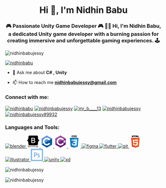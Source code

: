 <h1 align="center">Hi 👋, I'm Nidhin Babu</h1>
<h3 align="center">🎮 Passionate Unity Game Developer 🎮 👨‍💻 Hi, I'm Nidhin Babu, a dedicated Unity game developer with a burning passion for creating immersive and unforgettable gaming experiences. 🕹️</h3>

<p align="left"> <img src="https://komarev.com/ghpvc/?username=nidhinbabujessy&label=Profile%20views&color=0e75b6&style=flat" alt="nidhinbabujessy" /> </p>

<p align="left"> <a href="https://twitter.com/nidhinbabu" target="blank"><img src="https://img.shields.io/twitter/follow/nidhinbabu?logo=twitter&style=for-the-badge" alt="nidhinbabu" /></a> </p>

- 💬 Ask me about **C# , Unity**

- 📫 How to reach me **nidhinbabujessy@gmail.com**

<h3 align="left">Connect with me:</h3>
<p align="left">
<a href="https://twitter.com/nidhinbabu" target="blank"><img align="center" src="https://raw.githubusercontent.com/rahuldkjain/github-profile-readme-generator/master/src/images/icons/Social/twitter.svg" alt="nidhinbabu" height="30" width="40" /></a>
<a href="https://linkedin.com/in/nidhinbabujessy" target="blank"><img align="center" src="https://raw.githubusercontent.com/rahuldkjain/github-profile-readme-generator/master/src/images/icons/Social/linked-in-alt.svg" alt="nidhinbabujessy" height="30" width="40" /></a>
<a href="https://instagram.com/mr_b____13" target="blank"><img align="center" src="https://raw.githubusercontent.com/rahuldkjain/github-profile-readme-generator/master/src/images/icons/Social/instagram.svg" alt="mr_b____13" height="30" width="40" /></a>
<a href="https://www.leetcode.com/nidhinbabujessy" target="blank"><img align="center" src="https://raw.githubusercontent.com/rahuldkjain/github-profile-readme-generator/master/src/images/icons/Social/leet-code.svg" alt="nidhinbabujessy" height="30" width="40" /></a>
<a href="https://discord.gg/nidhinbabujessy#9932" target="blank"><img align="center" src="https://raw.githubusercontent.com/rahuldkjain/github-profile-readme-generator/master/src/images/icons/Social/discord.svg" alt="nidhinbabujessy#9932" height="30" width="40" /></a>
</p>

<h3 align="left">Languages and Tools:</h3>
<p align="left"> <a href="https://www.blender.org/" target="_blank" rel="noreferrer"> <img src="https://download.blender.org/branding/community/blender_community_badge_white.svg" alt="blender" width="40" height="40"/> </a> <a href="https://getbootstrap.com" target="_blank" rel="noreferrer"> <img src="https://raw.githubusercontent.com/devicons/devicon/master/icons/bootstrap/bootstrap-plain-wordmark.svg" alt="bootstrap" width="40" height="40"/> </a> <a href="https://www.cprogramming.com/" target="_blank" rel="noreferrer"> <img src="https://raw.githubusercontent.com/devicons/devicon/master/icons/c/c-original.svg" alt="c" width="40" height="40"/> </a> <a href="https://www.w3schools.com/cs/" target="_blank" rel="noreferrer"> <img src="https://raw.githubusercontent.com/devicons/devicon/master/icons/csharp/csharp-original.svg" alt="csharp" width="40" height="40"/> </a> <a href="https://www.w3schools.com/css/" target="_blank" rel="noreferrer"> <img src="https://raw.githubusercontent.com/devicons/devicon/master/icons/css3/css3-original-wordmark.svg" alt="css3" width="40" height="40"/> </a> <a href="https://www.figma.com/" target="_blank" rel="noreferrer"> <img src="https://www.vectorlogo.zone/logos/figma/figma-icon.svg" alt="figma" width="40" height="40"/> </a> <a href="https://flutter.dev" target="_blank" rel="noreferrer"> <img src="https://www.vectorlogo.zone/logos/flutterio/flutterio-icon.svg" alt="flutter" width="40" height="40"/> </a> <a href="https://git-scm.com/" target="_blank" rel="noreferrer"> <img src="https://www.vectorlogo.zone/logos/git-scm/git-scm-icon.svg" alt="git" width="40" height="40"/> </a> <a href="https://www.w3.org/html/" target="_blank" rel="noreferrer"> <img src="https://raw.githubusercontent.com/devicons/devicon/master/icons/html5/html5-original-wordmark.svg" alt="html5" width="40" height="40"/> </a> <a href="https://www.adobe.com/in/products/illustrator.html" target="_blank" rel="noreferrer"> <img src="https://www.vectorlogo.zone/logos/adobe_illustrator/adobe_illustrator-icon.svg" alt="illustrator" width="40" height="40"/> </a> <a href="https://www.photoshop.com/en" target="_blank" rel="noreferrer"> <img src="https://raw.githubusercontent.com/devicons/devicon/master/icons/photoshop/photoshop-line.svg" alt="photoshop" width="40" height="40"/> </a> <a href="https://unity.com/" target="_blank" rel="noreferrer"> <img src="https://www.vectorlogo.zone/logos/unity3d/unity3d-icon.svg" alt="unity" width="40" height="40"/> </a> <a href="https://www.adobe.com/products/xd.html" target="_blank" rel="noreferrer"> <img src="https://cdn.worldvectorlogo.com/logos/adobe-xd.svg" alt="xd" width="40" height="40"/> </a> </p>

<p><img align="center" src="https://github-readme-stats.vercel.app/api/top-langs?username=nidhinbabujessy&show_icons=true&locale=en&layout=compact" alt="nidhinbabujessy" /></p>

<p><img align="center" src="https://github-readme-streak-stats.herokuapp.com/?user=nidhinbabujessy&" alt="nidhinbabujessy" /></p>
